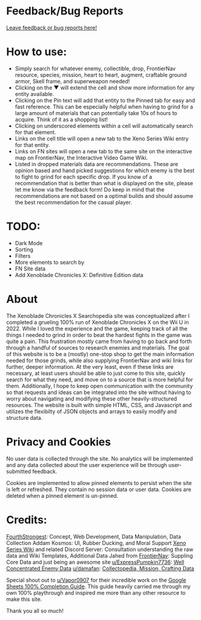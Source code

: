 # Feedback/Bug Reports
[Leave feedback or bug reports here!](https://form.jotform.com/250710695236154)


# How to use:
- Simply search for whatever enemy, collectible, drop, FrontierNav resource, species, mission, heart to heart, augment, craftable ground armor, Skell frame, and superweapon needed!
- Clicking on the ▼ will extend the cell and show more information for any entity available.
- Clicking on the Pin text will add that entity to the Pinned tab for easy and fast reference. This can be especially helpful when having to grind for a large amount of materials that can potentially take 10s of hours to acquire. Think of it as a shopping list!
- Clicking on underscored elements within a cell will automatically search for that element.
- Links on the cell title will open a new tab to the Xeno Series Wiki entry for that entity.
- Links on FN sites will open a new tab to the same site on the interactive map on FrontierNav, the Interactive Video Game Wiki.
- Listed in dropped materials data are recommendations. These are opinion based and hand picked suggestions for which enemy is the best to fight to grind for each specific drop. If you know of a recommendation that is better than what is displayed on the site, please let me know via the feedback form! Do keep in mind that the recommendations are not based on a optimal builds and should assume the best recommendation for the casual player.

# TODO:
- Dark Mode
- Sorting
- Filters
- More elements to search by
- FN Site data
- Add Xenoblade Chronicles X: Definitive Edition data

# About
The Xenoblade Chronicles X Searchopedia site was conceptualized after I completed a grueling 100% run of Xenoblade Chronicles X on the Wii U in 2022. While I loved the experience and the game, keeping track of all the things I needed to grind in order to beat the hardest fights in the game was quite a pain. This frustration mostly came from having to go back and forth through a handful of sources to research enemies and materials. The goal of this website is to be a (mostly) one-stop shop to get the main information needed for those grinds, while also supplying FrontierNav and wiki links for further, deeper information. At the very least, even if these links are necessary, at least users should be able to just come to this site, quickly search for what they need, and move on to a source that is more helpful for them. Additionally, I hope to keep open communication with the community so that requests and ideas can be integrated into the site without having to worry about navigating and modifying these other heavily-structured resources. The website is built with simple HTML, CSS, and Javascript and utilizes the flexibilty of JSON objects and arrays to easily modify and structure data.

# Privacy and Cookies
No user data is collected through the site. No analytics will be implemented and any data collected about the user experience will be through user-submitted feedback.

Cookies are implemented to allow pinned elements to persist when the site is left or refreshed. They contain no session data or user data.  Cookies are deleted when a pinned element is un-pinned.

# Credits:
[FourthStrongest](https://fourthstrongest.github.io/): Concept, Web Development, Data Manipulation, Data Collection
Addam Kosmos: UI, Rubber Ducking, and Moral Support
[Xeno Series Wiki](https://www.xenoserieswiki.org/wiki/Main_Page) and related Discord Server: Consultation understanding the raw data and Wiki Templates, Additional Data
Jahed from [FrontierNav](https://frontiernav.net/wiki/xenoblade-chronicles-x): Suppling Core Data and just being an awesome site
[u/ExpressPumpkin7736](https://www.reddit.com/r/XenobladeChroniclesX/comments/s70gjt/xcx_player_guides_complete_enemy_information_and/): [Well Concentrated Enemy Data](https://docs.google.com/spreadsheets/d/1m5kKS_69chohllO4r5xaP3_aMKbwmxeOMQq7CMhVyLc/edit?gid=0#gid=0)
[u/damafan](https://www.reddit.com/r/Xenoblade_Chronicles/comments/3vxesl/the_ultimate_spreadsheet_data_of_xcx/): [Collectopedia, Mission, Crafting Data](https://docs.google.com/spreadsheets/d/1g0YR4M8RAHiRhCbAvV4tjXXHLEhRMrARzZMYAUGmyZ4/htmlview#)

Special shout out to [u/Vapor0907](https://www.reddit.com/r/XenobladeChroniclesX/comments/104yfgw/the_ultimate_100_guide/) for their incredible work on the [Google Sheets 100% Completion Guide](https://docs.google.com/spreadsheets/d/1g0YR4M8RAHiRhCbAvV4tjXXHLEhRMrARzZMYAUGmyZ4/htmlview#). This guide heavily carried me through my own 100% playthrough and inspired me more than any other resource to make this site.

Thank you all so much!